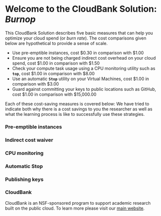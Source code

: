 # Welcome to the CloudBank Solution: *Burnop*

This CloudBank Solution describes five basic measures that can help you optimize your cloud spend (or *burn rate*). 
The cost comparisons given below are hypothetical to provide a sense of scale.


* Use pre-emptible instances, cost $0.30 in comparison with $1.00
* Ensure you are not being charged indirect cost overhead on your cloud spend, cost $1.00 in comparison with $1.50
* Check your compute task usage using a CPU monitoring utility such as **`top`**, cost $1.00 in comparison with $8.00
* Use an automatic **`Stop`** utility on your Virtual Machines, cost $1.00 in comparison with $3.00
* Guard against committing your keys to public locations such as GitHub, cost $1.00 in comparison with $15,000.00


Each of these cost-saving measures is covered below: We have tried to indicate both why there is a cost savings
to you the researcher as well as what the learning process is like to successfully use these strategies.






### Pre-emptible instances

### Indirect cost waiver

### CPU monitoring

### Automatic Stop

### Publishing keys


### CloudBank

CloudBank is an NSF-sponsored program to support academic research built on the public cloud. To learn more
please visit our [main website](https://cloudbank.org).
